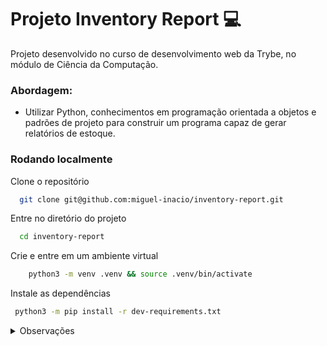 # Projeto Inventory Report 💻 

Projeto desenvolvido no curso de desenvolvimento web da Trybe, no módulo de Ciência da Computação.

### Abordagem:
- Utilizar Python, conhecimentos em programação orientada a objetos e padrões de projeto para construir um programa capaz de gerar relatórios de estoque.

### Rodando localmente

Clone o repositório

```bash
  git clone git@github.com:miguel-inacio/inventory-report.git
```

Entre no diretório do projeto

```bash
  cd inventory-report
```

Crie e entre em um ambiente virtual

```bash
    python3 -m venv .venv && source .venv/bin/activate
```

Instale as dependências

```bash
 python3 -m pip install -r dev-requirements.txt
```

<details>
  <summary> Observações </summary>
  
  ### Os seguintes módulos e seus conteúdos foram desenvolvidos por mim:
Em inventory_report:
- main.py

/importer:
- csv_importer.py
- importer.py
- json_importer.py
- xml_importer.py

/inventory:
- inventory_iterator.py
- inventory_refactor.py
- inventory.py
- product.py
    
 /reports:
- complete_report.py
- simple_report.py
    <hr>
Em tests:
/product:
- test_product.py
/product_report:
- test_product_report.py
/report_decorator:
- test_report_decorator.py
</details>
